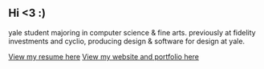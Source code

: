 ## Hi <3 :)

yale student majoring in computer science & fine arts. previously at fidelity investments and cyclio, producing design & software for design at yale.

[View my resume here](/KristopherAziaborResume.pdf)
[View my website and portfolio here](krisaziabor.com)


<!--
**krisaziabor/krisaziabor** is a ✨ _special_ ✨ repository because its `README.md` (this file) appears on your GitHub profile.

Here are some ideas to get you started:

- 🔭 I’m currently working on ...
- 🌱 I’m currently learning ...
- 👯 I’m looking to collaborate on ...
- 🤔 I’m looking for help with ...
- 💬 Ask me about ...
- 📫 How to reach me: ...
- 😄 Pronouns: ...
- ⚡ Fun fact: ...
-->
